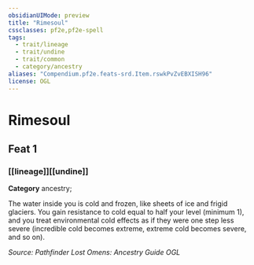 ```yaml
---
obsidianUIMode: preview
title: "Rimesoul"
cssclasses: pf2e,pf2e-spell
tags:
  - trait/lineage
  - trait/undine
  - trait/common
  - category/ancestry
aliases: "Compendium.pf2e.feats-srd.Item.rswkPvZvEBXISH96"
license: OGL
---
```

# Rimesoul
## Feat 1
### [[lineage]][[undine]]

**Category** ancestry; 




The water inside you is cold and frozen, like sheets of ice and frigid glaciers. You gain resistance to cold equal to half your level (minimum 1), and you treat environmental cold effects as if they were one step less severe (incredible cold becomes extreme, extreme cold becomes severe, and so on).

*Source: Pathfinder Lost Omens: Ancestry Guide*
*OGL*